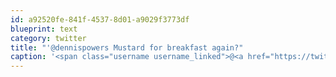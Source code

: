 ```yaml
---
id: a92520fe-841f-4537-8d01-a9029f3773df
blueprint: text
category: twitter
title: "'@dennispowers Mustard for breakfast again?"
caption: '<span class="username username_linked">@<a href="https://twitter.com/dennispowers" title="Dennis Powers">dennispowers</a></span> Mustard for breakfast again?'
---
```

